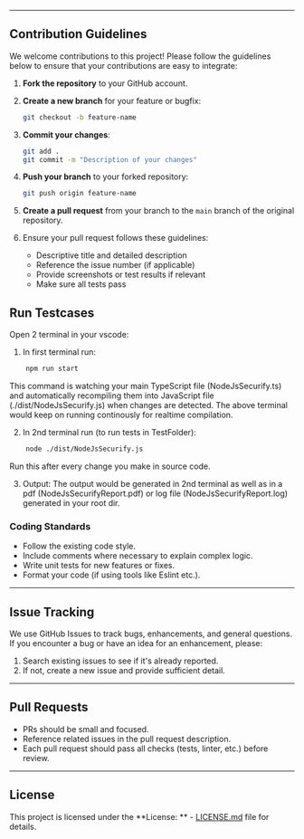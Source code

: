 
---

## Contribution Guidelines

We welcome contributions to this project! Please follow the guidelines below to ensure that your contributions are easy to integrate:

1. **Fork the repository** to your GitHub account.

2. **Create a new branch** for your feature or bugfix:

    ```bash
    git checkout -b feature-name
    ```

3. **Commit your changes**:

    ```bash
    git add .
    git commit -m "Description of your changes"
    ```

4. **Push your branch** to your forked repository:

    ```bash
    git push origin feature-name
    ```

5. **Create a pull request** from your branch to the `main` branch of the original repository.

6. Ensure your pull request follows these guidelines:
    - Descriptive title and detailed description
    - Reference the issue number (if applicable)
    - Provide screenshots or test results if relevant
    - Make sure all tests pass

## Run Testcases

Open 2 terminal in your vscode:

1. In first terminal run:
```bash
    npm run start
```
This command is watching your main TypeScript file (NodeJsSecurify.ts) and automatically recompiling them into JavaScript file (./dist/NodeJsSecurify.js) when changes are detected.
The above terminal would keep on running continously for realtime compilation.

2. In 2nd terminal run (to run tests in TestFolder):
```bash
    node ./dist/NodeJsSecurify.js
```
Run this after every change you make in source code.

3. Output:
The output would be generated in 2nd terminal as well as in a pdf (NodeJsSecurifyReport.pdf) or log file (NodeJsSecurifyReport.log) generated in your root dir.

### Coding Standards

- Follow the existing code style.
- Include comments where necessary to explain complex logic.
- Write unit tests for new features or fixes.
- Format your code (if using tools like Eslint etc.).

---

## Issue Tracking

We use GitHub Issues to track bugs, enhancements, and general questions. If you encounter a bug or have an idea for an enhancement, please:

1. Search existing issues to see if it's already reported.
2. If not, create a new issue and provide sufficient detail.

---

## Pull Requests

- PRs should be small and focused.
- Reference related issues in the pull request description.
- Each pull request should pass all checks (tests, linter, etc.) before review.

---

## License

This project is licensed under the **License: ** - [LICENSE.md](https://github.com/prayas7102/NodejsSecurify/blob/main/LICENSE) file for details.
